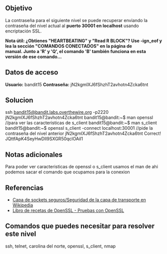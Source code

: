 ## Objetivo
La contraseña para el siguiente nivel se puede recuperar enviando la contraseña del nivel actual al **puerto 30001 en localhost** usando encriptación SSL.

**Nota útil: ¿Obtienes "HEARTBEATING" y "Read R BLOCK"? Use -ign_eof y lea la sección "COMANDOS CONECTADOS" en la página de manual. Junto a 'R' y 'Q', el comando 'B' también funciona en esta versión de ese comando...**

## Datos de acceso
**Usuario:** bandit15
**Contraseña:** jN2kgmIXJ6fShzhT2avhotn4Zcka6tnt

## Solucion
ssh bandit15@bandit.labs.overthewire.org -p2220
jN2kgmIXJ6fShzhT2avhotn4Zcka6tnt
bandit15@bandit:~$ man openssl
//para ver las caracteristicas de s_client
bandit15@bandit:~$ man s_client
bandit15@bandit:~$ openssl s_client -connect localhost:30001
//pide la contraseña del nivel anterior
jN2kgmIXJ6fShzhT2avhotn4Zcka6tnt
Correct!
JQttfApK4SeyHwDlI9SXGR50qclOAil1

## Notas adicionales
Para poder ver caracteristicas de openssl o s_client usamos el man
de ahi podemos sacar el comando que ocupamos para la conexion

## Referencias
-   [Capa de sockets seguros/Seguridad de la capa de transporte en Wikipedia](https://en.wikipedia.org/wiki/Secure_Socket_Layer)
-   [Libro de recetas de OpenSSL - Pruebas con OpenSSL](https://www.feistyduck.com/library/openssl-cookbook/online/ch-testing-with-openssl.html)

## Comandos que puedes necesitar para resolver este nivel
ssh, telnet, carolina del norte, openssl, s_client, nmap